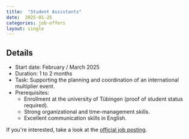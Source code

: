 ```yaml
---
title:  "Student Assistants"
date:  2025-01-25
categories: job-offers
layout: single
---
```


## Details
* Start date: February / March 2025
* Duration: 1 to 2 months
* Task: Supporting the planning and coordination of an international multiplier event.
* Prerequisites:
    * Enrollment at the university of Tübingen (proof of student status required).
    * Strong organizational and time-management skills.
    * Excellent communication skills in English.


If you're interested, take a look at the [official job posting](/files/jobs/2025-01-25_StudentAssistants.pdf).
